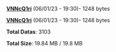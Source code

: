 [**VNNcQ1ri**](/data/VNNcQ1ri.txt) (06/01/23 - 19:30)- 1248 bytes

[**VNNcQ1ri**](/data/VNNcQ1ri.txt) (06/01/23 - 19:30)- 1248 bytes

**Total Datas**: 3103

**Total Size**: 19.84 MB / 19.8 MB